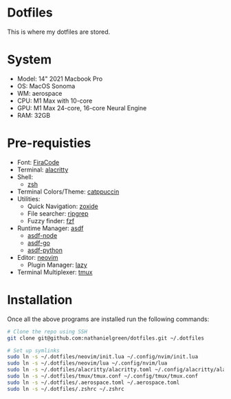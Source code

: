 # Dotfiles

This is where my dotfiles are stored.

# System

- Model: 14" 2021 Macbook Pro
- OS: MacOS Sonoma
- WM: aerospace
- CPU: M1 Max with 10-core  
- GPU: M1 Max 24-core, 16-core Neural Engine
- RAM: 32GB

# Pre-requisties

- Font: [FiraCode](https://github.com/tonsky/FiraCode/wiki/)
- Terminal: [alacritty](https://alacritty.org/)
- Shell: 
  - [zsh](https://www.zsh.org/)
- Terminal Colors/Theme: [catppuccin](https://github.com/catppuccin/catppuccin)
- Utilities:
  - Quick Navigation: [zoxide](https://github.com/ajeetdsouza/zoxide)
  - File searcher: [ripgrep](https://github.com/BurntSushi/ripgrep)
  - Fuzzy finder: [fzf](https://github.com/junegunn/fzf)
- Runtime Manager: [asdf](https://asdf-vm.com/)
  - [asdf-node](https://github.com/asdf-vm/asdf-nodejs)
  - [asdf-go](https://github.com/kennyp/asdf-golang)
  - [asdf-python](https://github.com/danhper/asdf-python)
- Editor: [neovim](https://github.com/neovim/neovim)
  - Plugin Manager: [lazy](https://www.lazyvim.org/)
- Terminal Multiplexer: [tmux](https://github.com/tmux/tmux/wiki)

# Installation

Once all the above programs are installed run the following commands:

```bash
# Clone the repo using SSH
git clone git@github.com:nathanielgreen/dotfiles.git ~/.dotfiles

# Set up symlinks
sudo ln -s ~/.dotfiles/neovim/init.lua ~/.config/nvim/init.lua
sudo ln -s ~/.dotfiles/neovim/lua ~/.config/nvim/lua
sudo ln -s ~/.dotfiles/alacritty/alacritty.toml ~/.config/alacritty/alacritty.toml
sudo ln -s ~/.dotfiles/tmux/tmux.conf ~/.config/tmux/tmux.conf
sudo ln -s ~/.dotfiles/.aerospace.toml ~/.aerospace.toml
sudo ln -s ~/.dotfiles/.zshrc ~/.zshrc
```

